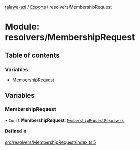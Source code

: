 [talawa-api](../README.md) / [Exports](../modules.md) / resolvers/MembershipRequest

# Module: resolvers/MembershipRequest

## Table of contents

### Variables

- [MembershipRequest](resolvers_MembershipRequest.md#membershiprequest)

## Variables

### MembershipRequest

• `Const` **MembershipRequest**: [`MembershipRequestResolvers`](types_generatedGraphQLTypes.md#membershiprequestresolvers)

#### Defined in

[src/resolvers/MembershipRequest/index.ts:5](https://github.com/Nitya-Pasrija/talawa-api/blob/d3a6af9/src/resolvers/MembershipRequest/index.ts#L5)
